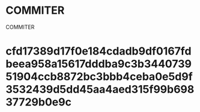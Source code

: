 # COMMITER
COMMITER






# cfd17389d17f0e184cdadb9df0167fdbeea958a15617dddba9c3b344073951904ccb8872bc3bbb4ceba0e5d9f3532439d5dd45aa4aed315f99b69837729b0e9c

